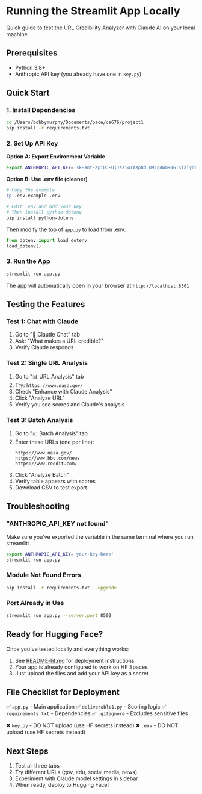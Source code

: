# Running the Streamlit App Locally

Quick guide to test the URL Credibility Analyzer with Claude AI on your local machine.

## Prerequisites

- Python 3.8+
- Anthropic API key (you already have one in `key.py`)

## Quick Start

### 1. Install Dependencies

```bash
cd /Users/bobbymurphy/Documents/pace/cs676/project1
pip install -r requirements.txt
```

### 2. Set Up API Key

**Option A: Export Environment Variable**
```bash
export ANTHROPIC_API_KEY='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'
```

**Option B: Use .env file (cleaner)**
```bash
# Copy the example
cp .env.example .env

# Edit .env and add your key
# Then install python-dotenv
pip install python-dotenv
```

Then modify the top of `app.py` to load from .env:
```python
from dotenv import load_dotenv
load_dotenv()
```

### 3. Run the App

```bash
streamlit run app.py
```

The app will automatically open in your browser at `http://localhost:8501`

## Testing the Features

### Test 1: Chat with Claude
1. Go to "🤖 Claude Chat" tab
2. Ask: "What makes a URL credible?"
3. Verify Claude responds

### Test 2: Single URL Analysis
1. Go to "📊 URL Analysis" tab
2. Try: `https://www.nasa.gov/`
3. Check "Enhance with Claude Analysis"
4. Click "Analyze URL"
5. Verify you see scores and Claude's analysis

### Test 3: Batch Analysis
1. Go to "📈 Batch Analysis" tab
2. Enter these URLs (one per line):
   ```
   https://www.nasa.gov/
   https://www.bbc.com/news
   https://www.reddit.com/
   ```
3. Click "Analyze Batch"
4. Verify table appears with scores
5. Download CSV to test export

## Troubleshooting

### "ANTHROPIC_API_KEY not found"
Make sure you've exported the variable in the same terminal where you run streamlit:
```bash
export ANTHROPIC_API_KEY='your-key-here'
streamlit run app.py
```

### Module Not Found Errors
```bash
pip install -r requirements.txt --upgrade
```

### Port Already in Use
```bash
streamlit run app.py --server.port 8502
```

## Ready for Hugging Face?

Once you've tested locally and everything works:
1. See [README-hf.md](README-hf.md) for deployment instructions
2. Your app is already configured to work on HF Spaces
3. Just upload the files and add your API key as a secret

## File Checklist for Deployment

✅ `app.py` - Main application
✅ `deliverable1.py` - Scoring logic
✅ `requirements.txt` - Dependencies
✅ `.gitignore` - Excludes sensitive files

❌ `key.py` - DO NOT upload (use HF secrets instead)
❌ `.env` - DO NOT upload (use HF secrets instead)

## Next Steps

1. Test all three tabs
2. Try different URLs (gov, edu, social media, news)
3. Experiment with Claude model settings in sidebar
4. When ready, deploy to Hugging Face!
